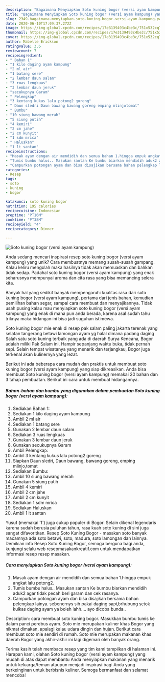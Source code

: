 ```yaml
---
description: "Bagaimana Menyiapkan Soto kuning bogor (versi ayam kampung) yang Bisa Manjain Lidah"
title: "Bagaimana Menyiapkan Soto kuning bogor (versi ayam kampung) yang Bisa Manjain Lidah"
slug: 2349-bagaimana-menyiapkan-soto-kuning-bogor-versi-ayam-kampung-yang-bisa-manjain-lidah
date: 2020-06-10T17:09:37.272Z
image: https://img-global.cpcdn.com/recipes/17e3139493c4be3c/751x532cq70/soto-kuning-bogor-versi-ayam-kampung-foto-resep-utama.jpg
thumbnail: https://img-global.cpcdn.com/recipes/17e3139493c4be3c/751x532cq70/soto-kuning-bogor-versi-ayam-kampung-foto-resep-utama.jpg
cover: https://img-global.cpcdn.com/recipes/17e3139493c4be3c/751x532cq70/soto-kuning-bogor-versi-ayam-kampung-foto-resep-utama.jpg
author: Mabelle Erickson
ratingvalue: 3.6
reviewcount: 7
recipeingredient:
- " Bahan 1"
- "1 kilo daging ayam kampung"
- "2 ml air"
- "1 batang sere"
- "2 lembar daun salam"
- "3 ruas lengkuas"
- "3 lembar daun jeruk"
- "secukupnya Garam"
- " Pelengkap"
- "3 kentang kukus lalu potong2 goreng"
- " Daun sledri Daun bawang bawang goreng emping mlinjotomat"
- " Bumbu"
- "10 siung bawang merah"
- "5 siung putih"
- "4 kemiri"
- "2 cm jahe"
- "2 cm kunyit"
- "1 sdm mrica"
- " Haluskan"
- "1 lt santan"
recipeinstructions:
- "Masak ayam dengan air mendidih dan semua bahan 1.hingga empuk angkat lalu potong2."
- "Tumis bumbu halus.. Masukan santan Ke bumbu biarkan mendidih aduk2 agar tidak pecah beri garam dan cek rasanya."
- "Campurkan potongan ayam dan bisa disajikan bersama bahan pelengkap lainya. sebenernys sih pakai daging sapi,brhubung setok kulkas daging ayam ya boleh lahh.... ayo dicoba bunda.."
categories:
- Resep
tags:
- soto
- kuning
- bogor

katakunci: soto kuning bogor 
nutrition: 195 calories
recipecuisine: Indonesian
preptime: "PT16M"
cooktime: "PT38M"
recipeyield: "4"
recipecategory: Dinner

---
```



![Soto kuning bogor (versi ayam kampung)](https://img-global.cpcdn.com/recipes/17e3139493c4be3c/751x532cq70/soto-kuning-bogor-versi-ayam-kampung-foto-resep-utama.jpg)

Anda sedang mencari inspirasi resep soto kuning bogor (versi ayam kampung) yang unik? Cara membuatnya memang susah-susah gampang. Kalau keliru mengolah maka hasilnya tidak akan memuaskan dan bahkan tidak sedap. Padahal soto kuning bogor (versi ayam kampung) yang enak seharusnya mempunyai aroma dan cita rasa yang bisa memancing selera kita.

Banyak hal yang sedikit banyak mempengaruhi kualitas rasa dari soto kuning bogor (versi ayam kampung), pertama dari jenis bahan, kemudian pemilihan bahan segar, sampai cara membuat dan menyajikannya. Tidak usah pusing kalau mau menyiapkan soto kuning bogor (versi ayam kampung) yang enak di mana pun anda berada, karena asal sudah tahu triknya maka hidangan ini bisa jadi suguhan istimewa.

Soto kuning bogor mie enak di resep pak salam paling jakarta terenak yang selatan tangerang betawi lamongan ayam yg halal dimana padang daging Salah satu soto kuning terbaik yang ada di daerah Surya Kencana, Bogor adalah miliki Pak Salam ini. Hampir sepanjang waktu buka, tidak pernah sepi. Selain tempat wisatanya yang menarik dan terjangkau, Bogor juga terkenal akan kulinernya yang lezat.


Berikut ini ada beberapa cara mudah dan praktis untuk membuat soto kuning bogor (versi ayam kampung) yang siap dikreasikan. Anda bisa membuat Soto kuning bogor (versi ayam kampung) memakai 20 bahan dan 3 tahap pembuatan. Berikut ini cara untuk membuat hidangannya.

<!--inarticleads1-->

##### Bahan-bahan dan bumbu yang digunakan dalam pembuatan Soto kuning bogor (versi ayam kampung):

1. Sediakan  Bahan 1:
1. Sediakan 1 kilo daging ayam kampung
1. Ambil 2 ml air
1. Sediakan 1 batang sere
1. Gunakan 2 lembar daun salam
1. Sediakan 3 ruas lengkuas
1. Gunakan 3 lembar daun jeruk
1. Gunakan secukupnya Garam
1. Ambil  Pelengkap:
1. Ambil 3 kentang kukus lalu potong2 goreng
1. Siapkan  Daun sledri, Daun bawang, bawang goreng, emping mlinjo,tomat
1. Sediakan  Bumbu:
1. Ambil 10 siung bawang merah
1. Gunakan 5 siung putih
1. Ambil 4 kemiri
1. Ambil 2 cm jahe
1. Ambil 2 cm kunyit
1. Sediakan 1 sdm mrica
1. Sediakan  Haluskan
1. Ambil 1 lt santan


Yusuf (memakai &#39;f&#39;) juga cukup populer di Bogor. Selain dikenal legendaris karena sudah berusia puluhan tahun, rasa kuah soto kuning di sini juga sangat difavoritkan. Resep Soto Kuning Bogor - masakan soto banyak macamnya ada soto betawi, soto, madura, soto lamongan dan lainnya. Demikian info Resep Soto Kuning Bogor, semoga berguna bagi anda, kunjungi selalu web resepmasakankreatif.com untuk mendapatkan informasi resep resep masakan. 

<!--inarticleads2-->

##### Cara menyiapkan Soto kuning bogor (versi ayam kampung):

1. Masak ayam dengan air mendidih dan semua bahan 1.hingga empuk angkat lalu potong2.
1. Tumis bumbu halus.. Masukan santan Ke bumbu biarkan mendidih aduk2 agar tidak pecah beri garam dan cek rasanya.
1. Campurkan potongan ayam dan bisa disajikan bersama bahan pelengkap lainya. sebenernys sih pakai daging sapi,brhubung setok kulkas daging ayam ya boleh lahh.... ayo dicoba bunda..


Description: cara membuat soto kuning bogor. Masukkan bumbu tumis ke dalam panci perebus ayam. Soto mie merupakan kuliner khas Bogor yang nikmat dimakan, apalagi kalau udara dingin dan hujan. Berikut cara membuat soto mie sendiri di rumah. Soto mie merupakan makanan khas daerah Bogor yang akhir-akhir ini lagi digemari oleh banyak orang. 

Terima kasih telah membaca resep yang tim kami tampilkan di halaman ini. Harapan kami, olahan Soto kuning bogor (versi ayam kampung) yang mudah di atas dapat membantu Anda menyiapkan makanan yang menarik untuk keluarga/teman ataupun menjadi inspirasi bagi Anda yang berkeinginan untuk berbisnis kuliner. Semoga bermanfaat dan selamat mencoba!
